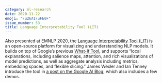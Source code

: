 ```yaml
---
category: ml-research
date: 2020-11-22
emoji: "\u26A1\uFE0F"
issue_number: 53
title: Language Interpretability Tool (LIT)
---
```


Also presented at EMNLP 2020, the [Language Interpretability Tool (LIT)](https://pair-code.github.io/lit/?utm_campaign=Dynamically%20Typed&utm_medium=email&utm_source=Revue%20newsletter) is an open-source platform for visualizing and understanding NLP models.
It builds on top of Google’s previous [What-If Tool](https://whatif-tool.dev/?utm_campaign=Dynamically%20Typed&utm_medium=email&utm_source=Revue%20newsletter), and supports “local explanations, including salience maps, attention, and rich visualizations of model predictions, as well as aggregate analysis including metrics, embedding spaces, and flexible slicing.” James Wexler and Ian Tenney introduce the tool in [a post on the Google AI Blog](https://ai.googleblog.com/2020/11/the-language-interpretability-tool-lit.html?utm_campaign=Dynamically%20Typed&utm_medium=email&utm_source=Revue%20newsletter), which also includes a few demos.